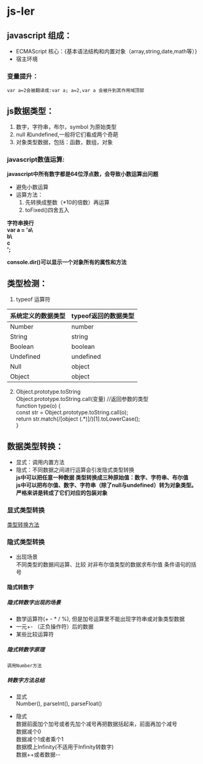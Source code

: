 # js-ler
## javascript 组成：
* ECMAScript  核心：{基本语法结构和内置对象（array,string,date,math等）}
* 宿主环境
### 变量提升：
	var a=2会被翻译成:var a; a=2,var a 会被升到其作用域顶部
## js数据类型：
1. 数字，字符串，布尔，symbol  为原始类型
2. null 和undefined,一般将它们看成两个奇葩
3. 对象类型数据，包括：函数，数组，对象
### javascript数值运算:

__javascript中所有数字都是64位浮点数，会导致小数运算出问题__  
* 避免小数运算
* 运算方法：
  1. 先转换成整数（*10的倍数）再运算
  2. toFixed()四舍五入  
  
__字符串换行  
var a = 'a\  
				b\  
				c  
				';__
				
__console.dir()可以显示一个对象所有的属性和方法__

## 类型检测：
1. typeof 运算符  

|系统定义的数据类型|typeof返回的数据类型|
|:-|:-|
|Number | number  |
|String | string  |
|Boolean | boolean  |
|Undefined | undefined  |
|Null | object  |
|Object | object|  

2. Object.prototype.toString  
Object.prototype.toString.call(变量)
//返回参数的类型  
function type(o) {  
	const str = Object.prototype.toString.call(o);  
	return str.match(/\[object (.*)\]/)[1].toLowerCase();  
}
## 数据类型转换：
* 显式：调用内置方法
* 隐式：不同数据之间进行运算会引发隐式类型转换  
__js中可以把任意一种数据 类型转换成三种原始值：数字、字符串、布尔值__  
__js中可以把布尔值、数字、字符串（除了null与undefined）转为对象类型。严格来讲是转成了它们对应的包装对象__
### 显式类型转换
[类型转换方法](typeconvert.md)

### 隐式类型转换
* 出现场景  
		不同类型的数据间运算、比较
		对非布尔值类型的数据求布尔值
		条件语句的括号
#### 隐式转数字
##### 隐式转数字出现的场景
  * 数学运算符(+ - * / %), 但是加号运算里不能出现字符串或对象类型数据  
  * 一元+- （正负操作符）后的数据  
  * 某些比较运算符  
##### 隐式转数字原理
	调用Number方法  
##### 转数字方法总结
* 显式  
		Number(), parseInt(), parseFloat()
	
* 隐式  
数据前面加个加号或者先加个减号再把数据括起来，前面再加个减号  
数据减个0  
数据减个1或者乘个1  
数据模上Infinity(不适用于Infinity转数字)  
数据++或者数据--  
